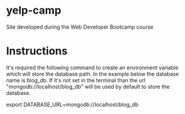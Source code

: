 # yelp-camp
Site developed during the Web Developer Bootcamp course

# Instructions
It's required the following command to create an environment variable which will store the database path. 
In the example below the database name is blog_db. If it's not set in the terminal than the url "mongodb://localhost/blog_db" 
will be used by default to store the database.

export DATABASE_URL=mongodb://localhost/blog_db
